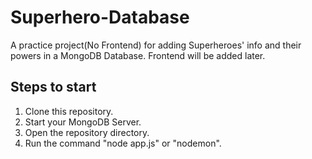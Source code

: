 # Superhero-Database
A practice project(No Frontend) for adding Superheroes' info and their powers in a MongoDB Database.
Frontend will be added later.

## Steps to start
1. Clone this repository.
2. Start your MongoDB Server.
3. Open the repository directory.
4. Run the command "node app.js" or "nodemon".
